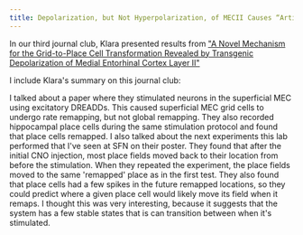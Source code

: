 ```yaml
---
title: Depolarization, but Not Hyperpolarization, of MECII Causes “Artificial Remapping” in CA1
---
```

In our third journal club, Klara presented results from ["A Novel Mechanism for the Grid-to-Place Cell Transformation Revealed by Transgenic Depolarization of Medial Entorhinal Cortex Layer II"](https://doi.org/10.1016/j.neuron.2017.03.001) 

I include Klara's summary on this journal club:

I talked about a paper where they stimulated neurons in the superficial MEC using excitatory DREADDs. This caused superficial MEC grid cells to undergo rate remapping, but not global remapping. They also recorded hippocampal place cells during the same stimulation protocol and found that place cells remapped. I also talked about the next experiments this lab performed that I've seen at SFN on their poster. They found that after the initial CNO injection, most place fields moved back to their location from before the stimulation. When they repeated the experiment, the place fields moved to the same 'remapped' place as in the first test. They also found that place cells had a few spikes in the future remapped locations, so they could predict where a given place cell would likely move its field when it remaps. I thought this was very interesting, because it suggests that the system has a few stable states that is can transition between when it's stimulated.
